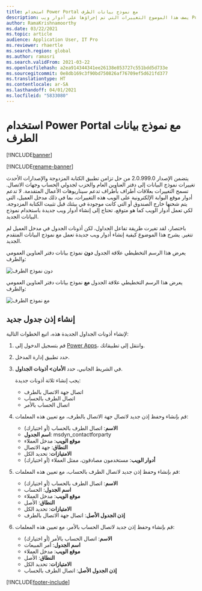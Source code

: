 ```yaml
---
title: استخدام Power Portal مع نموذج بيانات الطرف
description: يصف هذا الموضوع التغييرات التي تم إجراؤها على أدوار ويب Power Portal بسبب نموذج بيانات الطرف في الكتابة المزدوجة.
author: RamaKrishnamoorthy
ms.date: 03/22/2021
ms.topic: article
audience: Application User, IT Pro
ms.reviewer: rhaertle
ms.search.region: global
ms.author: ramasri
ms.search.validFrom: 2021-03-22
ms.openlocfilehash: a2ea914344341ee26138e853727c551bdd5d733e
ms.sourcegitcommit: 0e8db169c3f90bd750826af76709ef5d621fd377
ms.translationtype: HT
ms.contentlocale: ar-SA
ms.lasthandoff: 04/01/2021
ms.locfileid: "5833080"
---
```

# <a name="using-power-portal-with-the-party-data-model"></a>استخدام Power Portal مع نموذج بيانات الطرف

[!INCLUDE[banner](../../includes/banner.md)]

[!INCLUDE[rename-banner](~/includes/cc-data-platform-banner.md)]

يتضمن الإصدار 2.0.999.0 من حل تزامن تطبيق الكتابة المزدوجة والإصدارات الأحدث تغييرات نموذج البيانات إلى دفتر العناوين العام والحزب لجدولي الحساب وجهات الاتصال. تسمح التغييرات بعلاقات أطراف بأطراف تدعم سيناريوهات الأعمال المتقدمة. لا تدعم أدوار موقع البوابة الإلكترونية على الويب هذه التغييرات، بما في ذلك مدخل العميل، التي يتم شحنها خارج الصندوق أو التي كانت موجودة في بيئتك قبل تثبيت الكتابة المزدوجة. لكي تعمل أدوار الويب كما هو متوقع، تحتاج إلى إنشاء أدوار ويب جديدة باستخدام نموذج البيانات الجديد. 

باختصار، لقد تغيرت طريقة تفاعل الجداول، لكن أذونات الجدول في مدخل العميل لم تتغير. يشرح هذا الموضوع كيفية إنشاء أدوار ويب جديدة تعمل مع نموذج البيانات المتقدم الجديد.

يعرض هذا الرسم التخطيطي علاقة الجدول **دون** نموذج بيانات دفتر العناوين العمومي والطرف:

   ![دون نموذج الطرف](media/without-party-model.PNG)

يعرض هذا الرسم التخطيطي علاقة الجدول **مع** نموذج بيانات دفتر العناوين العمومي والطرف:

   ![مع نموذج الطرف](media/with-party-model.png)

## <a name="create-a-new-table-permission"></a>إنشاء إذن جدول جديد

لإنشاء أذونات الجداول الجديدة هذه، اتبع الخطوات التالية:

1. قم بتسجيل الدخول إلى [Power Apps](https://make.powerapps.com)، وانتقل إلى تطبيقاتك.
2. حدد تطبيق إدارة المدخل.
3. في الشريط الجانبي، حدد **الأمان> أذونات الجداول**.

    يجب إنشاء ثلاثة أذونات جديدة:

    + اتصال جهة الاتصال بالطرف
    + اتصال الطرف بالحساب
    + اتصال الحساب بالأمر

4. قم بإنشاء وحفظ إذن جديد لاتصال جهة الاتصال بالطرف، مع تعيين هذه المعلمات:

    + **الاسم**: اتصال الطرف بالحساب (أو اختيارك)
    + **اسم الجدول**: msdyn_contactforparty
    + **موقع الويب**: مدخل العملاء
    + **النطاق**: جهة الاتصال
    + **الامتيازات**: تحديد الكل
    + **أدوار الويب**: مستخدمون مصادقون، ممثل العملاء (أو اختيارك)

5. قم بإنشاء وحفظ إذن جديد لاتصال الطرف بالحساب، مع تعيين هذه المعلمات:

    + **الاسم**: اتصال الطرف بالحساب (أو اختيارك)
    + **اسم الجدول**: الحساب
    + **موقع الويب**: مدخل العملاء
    + **النطاق**: الأصل
    + **الامتيازات**: تحديد الكل
    + **إذن الجدول الأصل**: اتصال جهة الاتصال بالطرف

6. قم بإنشاء وحفظ إذن جديد لاتصال الحساب بالأمر، مع تعيين هذه المعلمات:

    + **الاسم**: اتصال الحساب بالأمر (أو اختيارك)
    + **اسم الجدول**: أمر المبيعات
    + **موقع الويب**: مدخل العملاء
    + **النطاق**: الأصل
    + **الامتيازات**: تحديد الكل
    + **إذن الجدول الأصل**: اتصال الطرف بالحساب

[!INCLUDE[footer-include](../../../../includes/footer-banner.md)]
